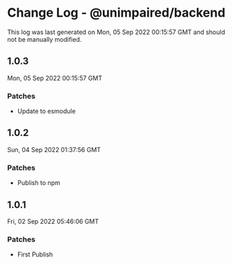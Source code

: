 # Change Log - @unimpaired/backend

This log was last generated on Mon, 05 Sep 2022 00:15:57 GMT and should not be manually modified.

## 1.0.3
Mon, 05 Sep 2022 00:15:57 GMT

### Patches

- Update to esmodule

## 1.0.2
Sun, 04 Sep 2022 01:37:56 GMT

### Patches

- Publish to npm

## 1.0.1
Fri, 02 Sep 2022 05:46:06 GMT

### Patches

- First Publish

